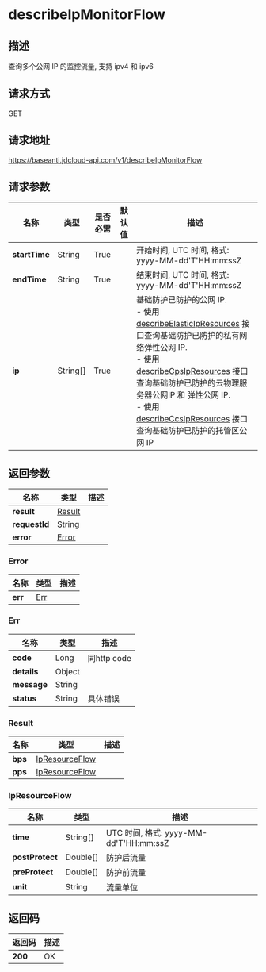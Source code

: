 # describeIpMonitorFlow


## 描述
查询多个公网 IP 的监控流量, 支持 ipv4 和 ipv6

## 请求方式
GET

## 请求地址
https://baseanti.jdcloud-api.com/v1/describeIpMonitorFlow


## 请求参数
|名称|类型|是否必需|默认值|描述|
|---|---|---|---|---|
|**startTime**|String|True| |开始时间, UTC 时间, 格式: yyyy-MM-dd'T'HH:mm:ssZ|
|**endTime**|String|True| |结束时间, UTC 时间, 格式: yyyy-MM-dd'T'HH:mm:ssZ|
|**ip**|String[]|True| |基础防护已防护的公网 IP. <br>- 使用 <a href='http://docs.jdcloud.com/anti-ddos-basic/api/describeelasticipresources'>describeElasticIpResources</a> 接口查询基础防护已防护的私有网络弹性公网 IP. <br>- 使用 <a href='http://docs.jdcloud.com/anti-ddos-basic/api/describecpsipresources'>describeCpsIpResources</a> 接口查询基础防护已防护的云物理服务器公网IP 和 弹性公网 IP. <br>- 使用 <a href='http://docs.jdcloud.com/anti-ddos-basic/api/describeccsipresources'>describeCcsIpResources</a> 接口查询基础防护已防护的托管区公网 IP|


## 返回参数
|名称|类型|描述|
|---|---|---|
|**result**|[Result](describeipmonitorflow#result)| |
|**requestId**|String| |
|**error**|[Error](describeipmonitorflow#error)| |

### <div id="error">Error</div>
|名称|类型|描述|
|---|---|---|
|**err**|[Err](describeipmonitorflow#err)| |
### <div id="err">Err</div>
|名称|类型|描述|
|---|---|---|
|**code**|Long|同http code|
|**details**|Object| |
|**message**|String| |
|**status**|String|具体错误|
### <div id="result">Result</div>
|名称|类型|描述|
|---|---|---|
|**bps**|[IpResourceFlow](describeipmonitorflow#ipresourceflow)| |
|**pps**|[IpResourceFlow](describeipmonitorflow#ipresourceflow)| |
### <div id="ipresourceflow">IpResourceFlow</div>
|名称|类型|描述|
|---|---|---|
|**time**|String[]|UTC 时间, 格式: yyyy-MM-dd'T'HH:mm:ssZ|
|**postProtect**|Double[]|防护后流量|
|**preProtect**|Double[]|防护前流量|
|**unit**|String|流量单位|

## 返回码
|返回码|描述|
|---|---|
|**200**|OK|
